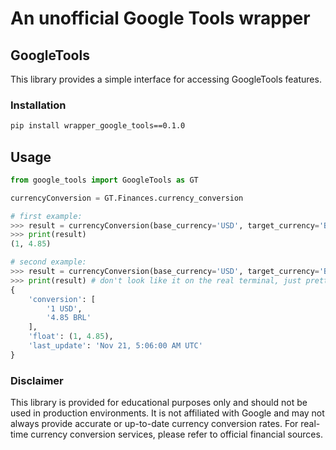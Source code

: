 # An unofficial Google Tools wrapper

## GoogleTools

This library provides a simple interface for accessing GoogleTools features.

### Installation
```bash
pip install wrapper_google_tools==0.1.0
```

## Usage
```python
from google_tools import GoogleTools as GT

currencyConversion = GT.Finances.currency_conversion

# first example:
>>> result = currencyConversion(base_currency='USD', target_currency='BRL')
>>> print(result)
(1, 4.85)

# second example:
>>> result = currencyConversion(base_currency='USD', target_currency='BRL', only_float=False)
>>> print(result) # don't look like it on the real terminal, just prettyfied it
{
    'conversion': [
        '1 USD',
        '4.85 BRL'
    ],
    'float': (1, 4.85),
    'last_update': 'Nov 21, 5:06:00 AM UTC'
}
```

### Disclaimer
This library is provided for educational purposes only and should not be used in production environments. It is not affiliated with Google and may not always provide accurate or up-to-date currency conversion rates. For real-time currency conversion services, please refer to official financial sources.
